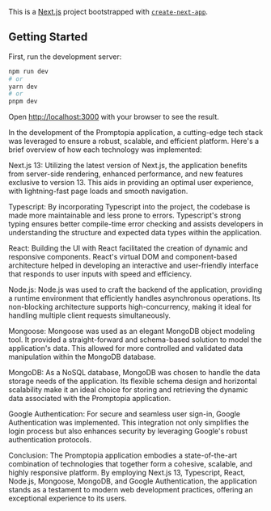 This is a [Next.js](https://nextjs.org/) project bootstrapped with [`create-next-app`](https://github.com/vercel/next.js/tree/canary/packages/create-next-app).

## Getting Started

First, run the development server:

```bash
npm run dev
# or
yarn dev
# or
pnpm dev
```

Open [http://localhost:3000](http://localhost:3000) with your browser to see the result.

In the development of the Promptopia application, a cutting-edge tech stack was leveraged to ensure a robust, scalable, and efficient platform. Here's a brief overview of how each technology was implemented:

Next.js 13: Utilizing the latest version of Next.js, the application benefits from server-side rendering, enhanced performance, and new features exclusive to version 13. This aids in providing an optimal user experience, with lightning-fast page loads and smooth navigation.

Typescript: By incorporating Typescript into the project, the codebase is made more maintainable and less prone to errors. Typescript's strong typing ensures better compile-time error checking and assists developers in understanding the structure and expected data types within the application.

React: Building the UI with React facilitated the creation of dynamic and responsive components. React's virtual DOM and component-based architecture helped in developing an interactive and user-friendly interface that responds to user inputs with speed and efficiency.

Node.js: Node.js was used to craft the backend of the application, providing a runtime environment that efficiently handles asynchronous operations. Its non-blocking architecture supports high-concurrency, making it ideal for handling multiple client requests simultaneously.

Mongoose: Mongoose was used as an elegant MongoDB object modeling tool. It provided a straight-forward and schema-based solution to model the application's data. This allowed for more controlled and validated data manipulation within the MongoDB database.

MongoDB: As a NoSQL database, MongoDB was chosen to handle the data storage needs of the application. Its flexible schema design and horizontal scalability make it an ideal choice for storing and retrieving the dynamic data associated with the Promptopia application.

Google Authentication: For secure and seamless user sign-in, Google Authentication was implemented. This integration not only simplifies the login process but also enhances security by leveraging Google's robust authentication protocols.

Conclusion: The Promptopia application embodies a state-of-the-art combination of technologies that together form a cohesive, scalable, and highly responsive platform. By employing Next.js 13, Typescript, React, Node.js, Mongoose, MongoDB, and Google Authentication, the application stands as a testament to modern web development practices, offering an exceptional experience to its users.
